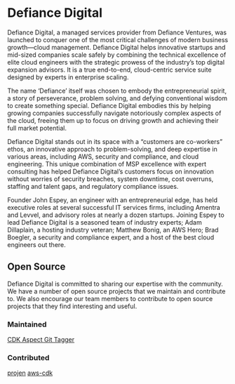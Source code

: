 # Defiance Digital

Defiance Digital, a managed services provider from Defiance Ventures, was launched to conquer one of the most critical challenges of modern business growth—cloud management. Defiance Digital helps innovative startups and mid-sized companies scale safely by combining the technical excellence of elite cloud engineers with the strategic prowess of the industry’s top digital expansion advisors. It is a true end-to-end, cloud-centric service suite designed by experts in enterprise scaling.

The name ‘Defiance’ itself was chosen to embody the entrepreneurial spirit, a story of perseverance, problem solving, and defying conventional wisdom to create something special. Defiance Digital embodies this by helping growing companies successfully navigate notoriously complex aspects of the cloud, freeing them up to focus on driving growth and achieving their full market potential.

Defiance Digital stands out in its space with a “customers are co-workers” ethos, an innovative approach to problem-solving, and deep expertise in various areas, including AWS, security and compliance, and cloud engineering. This unique combination of MSP excellence with expert consulting has helped Defiance Digital’s customers focus on innovation without worries of security breaches, system downtime, cost overruns, staffing and talent gaps, and regulatory compliance issues.

Founder John Espey, an engineer with an entrepreneurial edge, has held executive roles at several successful IT services firms, including Amentra and Levvel, and advisory roles at nearly a dozen startups. Joining Espey to lead Defiance Digital is a seasoned team of industry experts; Adam Dillaplain, a hosting industry veteran; Matthew Bonig, an AWS Hero; Brad Boegler, a security and compliance expert, and a host of the best cloud engineers out there.

## Open Source

Defiance Digital is committed to sharing our expertise with the community. We have a number of open source projects that we maintain and contribute to. We also encourage our team members to contribute to open source projects that they find interesting and useful.

### Maintained

[CDK Aspect Git Tagger](https://github.com/Defiance-Digital/cdk-git-tagger)

### Contributed

[projen](https://github.com/projen/projen)
[aws-cdk](https://github.com/aws/aws-cdk)
